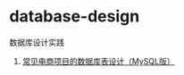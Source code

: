 # database-design
数据库设计实践

1. [常见电商项目的数据库表设计（MySQL版）](https://github.com/gaohanghang/database-design/blob/master/%E5%B8%B8%E8%A7%81%E7%94%B5%E5%95%86%E9%A1%B9%E7%9B%AE%E7%9A%84%E6%95%B0%E6%8D%AE%E5%BA%93%E8%A1%A8%E8%AE%BE%E8%AE%A1%EF%BC%88MySQL%E7%89%88%EF%BC%89.md)
